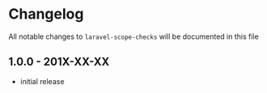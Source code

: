 # Changelog

All notable changes to `laravel-scope-checks` will be documented in this file

## 1.0.0 - 201X-XX-XX

- initial release
